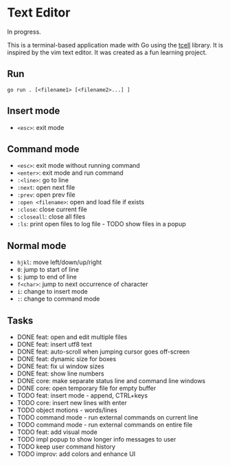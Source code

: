 # Text Editor

In progress.

This is a terminal-based application made with Go using the
[tcell](github.com/gdamore/tcell/v2) library. It is inspired by the vim text
editor. It was created as a fun learning project.

## Run

```
go run . [<filename1> [<filename2>...] ]
```

## Insert mode
- `<esc>`: exit mode

## Command mode
- `<esc>`: exit mode without running command
- `<enter>`: exit mode and run command
- `:<line>`: go to line
- `:next`: open next file
- `:prev`: open prev file
- `:open <filename>`: open and load file if exists
- `:close`: close current file
- `:closeall`: close all files
- `:ls`: print open files to log file - TODO show files in a popup

## Normal mode
- `hjkl`: move left/down/up/right
- `0`: jump to start of line
- `$`: jump to end of line
- `f<char>`: jump to next occurrence of character
- `i`: change to insert mode
- `:`: change to command mode

## Tasks
- DONE feat: open and edit multiple files
- DONE feat: insert utf8 text
- DONE feat: auto-scroll when jumping cursor goes off-screen
- DONE feat: dynamic size for boxes
- DONE feat: fix ui window sizes 
- DONE feat: show line numbers
- DONE core: make separate status line and command line windows
- DONE core: open temporary file for empty buffer
- TODO feat: insert mode - append, CTRL+keys
- TODO core: insert new lines with enter
- TODO object motions - words/lines
- TODO command mode - run external commands on current line
- TODO command mode - run external commands on entire file
- TODO feat: add visual mode
- TODO impl popup to show longer info messages to user
- TODO keep user command history
- TODO improv: add colors and enhance UI
